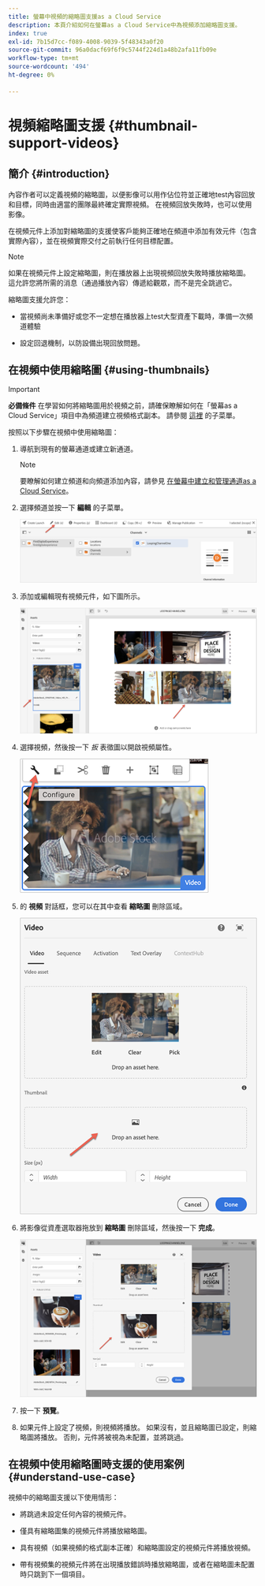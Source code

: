```yaml
---
title: 螢幕中視頻的縮略圖支援as a Cloud Service
description: 本頁介紹如何在螢幕as a Cloud Service中為視頻添加縮略圖支援。
index: true
exl-id: 7b15d7cc-f089-4008-9039-5f48343a0f20
source-git-commit: 96a0dacf69f6f9c5744f224d1a48b2afa11fb09e
workflow-type: tm+mt
source-wordcount: '494'
ht-degree: 0%

---
```


# 視頻縮略圖支援 {#thumbnail-support-videos}

## 簡介 {#introduction}

內容作者可以定義視頻的縮略圖，以便影像可以用作佔位符並正確地test內容回放和目標，同時由適當的團隊最終確定實際視頻。 在視頻回放失敗時，也可以使用影像。

在視頻元件上添加對縮略圖的支援使客戶能夠正確地在頻道中添加有效元件（包含實際內容），並在視頻實際交付之前執行任何目標配置。

>[!NOTE]
>如果在視頻元件上設定縮略圖，則在播放器上出現視頻回放失敗時播放縮略圖。 這允許您將所需的消息（通過播放內容）傳遞給觀眾，而不是完全跳過它。

縮略圖支援允許您：

* 當視頻尚未準備好或您不一定想在播放器上test大型資產下載時，準備一次頻道體驗

* 設定回退機制，以防設備出現回放問題。

## 在視頻中使用縮略圖 {#using-thumbnails}

>[!IMPORTANT]
>**必備條件**
>在學習如何將縮略圖用於視頻之前，請確保瞭解如何在「螢幕as a Cloud Service」項目中為頻道建立視頻格式副本。 請參閱 [這裡](/help/screens-cloud/configuring/creating-screens-video-renditions-cloud-service.md) 的子菜單。

按照以下步驟在視頻中使用縮略圖：

1. 導航到現有的螢幕通道或建立新通道。

   >[!NOTE]
   >要瞭解如何建立頻道和向頻道添加內容，請參見 [在螢幕中建立和管理通道as a Cloud Service](https://experienceleague.adobe.com/docs/experience-manager-cloud-service/screens-as-cloud-service/create-content/creating-channels-screens-cloud.html?lang=en)。

1. 選擇頻道並按一下 **編輯** 的子菜單。

   ![](/help/screens-cloud/using-core-product-features/assets/thumbnail-1.png)

1. 添加或編輯現有視頻元件，如下圖所示。

   ![](/help/screens-cloud/using-core-product-features/assets/thumbnail-2.png)

1. 選擇視頻，然後按一下 *扳* 表徵圖以開啟視頻屬性。

   ![](/help/screens-cloud/using-core-product-features/assets/thumbnail-3.png)

1. 的 **視頻** 對話框，您可以在其中查看 **縮略圖** 刪除區域。

   ![](/help/screens-cloud/using-core-product-features/assets/thumbnail-4.png)

1. 將影像從資產選取器拖放到 **縮略圖** 刪除區域，然後按一下 **完成**。

   ![](/help/screens-cloud/using-core-product-features/assets/thumbnail-5.png)

1. 按一下 **預覽**。

1. 如果元件上設定了視頻，則視頻將播放。 如果沒有，並且縮略圖已設定，則縮略圖將播放。 否則，元件將被視為未配置，並將跳過。

## 在視頻中使用縮略圖時支援的使用案例 {#understand-use-case}

視頻中的縮略圖支援以下使用情形：

* 將跳過未設定任何內容的視頻元件。

* 僅具有縮略圖集的視頻元件將播放縮略圖。

* 具有視頻（如果視頻的格式副本正確）和縮略圖設定的視頻元件將播放視頻。

* 帶有視頻集的視頻元件將在出現播放錯誤時播放縮略圖，或者在縮略圖未配置時只跳到下一個項目。
